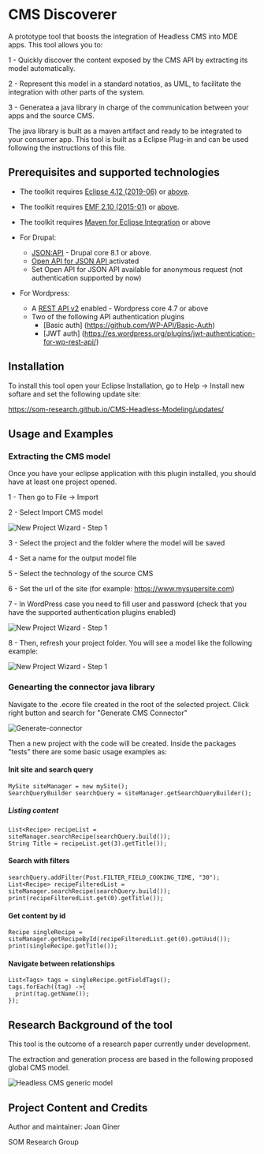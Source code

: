 # CMS Discoverer

A prototype tool that boosts the integration of Headless CMS into MDE apps. This tool allows you to: 

1 - Quickly discover the content exposed by the CMS API by extracting its model automatically. 

2 - Represent this model in a standard notatios, as UML, to facilitate the integration with other parts of the system.

3 - Generatea a java library in charge of the communication between your apps and the source CMS.

The java library is built as a maven artifact and ready to be integrated to your consumer app. This tool is built as a Eclipse Plug-in and can be used following the instructions of this file.

## Prerequisites and supported technologies

* The toolkit requires [Eclipse 4.12 (2019-06)](https://download.eclipse.org/eclipse/downloads/drops4/R-4.12-201906051800/) or [above](https://download.eclipse.org/eclipse/downloads/).

* The toolkit requires [EMF 2.10 (2015-01)](http://download.eclipse.org/modeling/emf/emf/builds/release/2.10/index.html) or [above](https://download.eclipse.org/eclipse/downloads/).

* The toolkit requires [Maven for Eclipse Integration](https://download.eclipse.org/technology/m2e/releases/1.9) or above

* For Drupal: 
  - [JSON:API](https://www.drupal.org/project/jsonapi) - Drupal core 8.1 or above.
  - <a href=https://www.drupal.org/project/openapi_jsonapi> Open API for JSON API </a> activated
  - Set Open API for JSON API available for anonymous request (not authentication supported by now)
* For Wordpress:
  - A [REST API v2](https://developer.wordpress.org/rest-api/reference/) enabled - Wordpress core 4.7 or above
  - Two of the following API authentication plugins
    - [Basic auth] (https://github.com/WP-API/Basic-Auth)
    - [JWT auth] (https://es.wordpress.org/plugins/jwt-authentication-for-wp-rest-api/)


## Installation

To install this tool open your Eclipse Installation, go to Help -> Install new softare and set the following update site:

https://som-research.github.io/CMS-Headless-Modeling/updates/


## Usage and Examples

### Extracting the CMS model

Once you have your eclipse application with this plugin installed, you should have at least one project opened. 

1 - Then go to File -> Import 

2 - Select Import CMS model

![New Project Wizard - Step 1](doc/importMenu.png)


3 - Select the project and the folder where the model will be saved

4 - Set a name for the output model file

5 - Select the technology of the source CMS

6 - Set the url of the site (for example: https://www.mysupersite.com)

7 - In WordPress case you need to fill user and password (check that you have the supported authentication plugins enabled)

![New Project Wizard - Step 1](doc/finalMenu.png)

8 - Then, refresh your project folder. You will see a model like the following example:


![New Project Wizard - Step 1](doc/exampleSite.png)

### Genearting the connector java library

Navigate to the .ecore file created in the root of the selected project. Click right button and search for "Generate CMS Connector"

![Generate-connector](doc/GenerateButton.png)

Then a new project with the code will be created. Inside the packages "tests" there are some basic usage examples as:

#### Init site and search query
```
MySite siteManager = new mySite();
SearchQueryBuilder searchQuery = siteManager.getSearchQueryBuilder();
```

##### Listing content
```
List<Recipe> recipeList = siteManager.searchRecipe(searchQuery.build());
String Title = recipeList.get(3).getTitle());

```
#### Search with filters
```
searchQuery.addFilter(Post.FILTER_FIELD_COOKING_TIME, "30");
List<Recipe> recipeFilteredList = siteManager.searchRecipe(searchQuery.build());
print(recipeFilteredList.get(0).getTitle());
```
  
#### Get content by id

```
Recipe singleRecipe = siteManager.getRecipeById(recipeFilteredList.get(0).getUuid());
print(singleRecipe.getTitle());
```
 
#### Navigate between relationships

```
List<Tags> tags = singleRecipe.getFieldTags();
tags.forEach((tag) ->{
  print(tag.getName());
});
```


## Research Background of the tool

This tool is the outcome of a research paper currently under development. 

The extraction and generation process are based in the following proposed global CMS model. 

![Headless CMS generic model](doc/global-model.png)

## Project Content and Credits

Author and maintainer: Joan Giner

SOM Research Group
